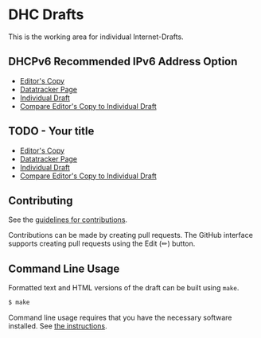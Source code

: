 <!-- regenerate: on (set to off if you edit this file) -->

# DHC Drafts

This is the working area for individual Internet-Drafts.

## DHCPv6 Recommended IPv6 Address Option

* [Editor's Copy](https://enygren.github.io/draft-nygren-dhc-recommended-ipv6-address/#go.draft-nygren-dhc-recommended-ipv6-address.html)
* [Datatracker Page](https://datatracker.ietf.org/doc/draft-nygren-dhc-recommended-ipv6-address)
* [Individual Draft](https://datatracker.ietf.org/doc/html/draft-nygren-dhc-recommended-ipv6-address)
* [Compare Editor's Copy to Individual Draft](https://enygren.github.io/draft-nygren-dhc-recommended-ipv6-address/#go.draft-nygren-dhc-recommended-ipv6-address.diff)

## TODO - Your title

* [Editor's Copy](https://enygren.github.io/draft-nygren-dhc-recommended-ipv6-address/#go.draft-todo-yourname-protocol.html)
* [Datatracker Page](https://datatracker.ietf.org/doc/draft-todo-yourname-protocol)
* [Individual Draft](https://datatracker.ietf.org/doc/html/draft-todo-yourname-protocol)
* [Compare Editor's Copy to Individual Draft](https://enygren.github.io/draft-nygren-dhc-recommended-ipv6-address/#go.draft-todo-yourname-protocol.diff)


## Contributing

See the
[guidelines for contributions](https://github.com/enygren/draft-nygren-dhc-recommended-ipv6-address/blob/main/CONTRIBUTING.md).

Contributions can be made by creating pull requests.
The GitHub interface supports creating pull requests using the Edit (✏) button.


## Command Line Usage

Formatted text and HTML versions of the draft can be built using `make`.

```sh
$ make
```

Command line usage requires that you have the necessary software installed.  See
[the instructions](https://github.com/martinthomson/i-d-template/blob/main/doc/SETUP.md).

